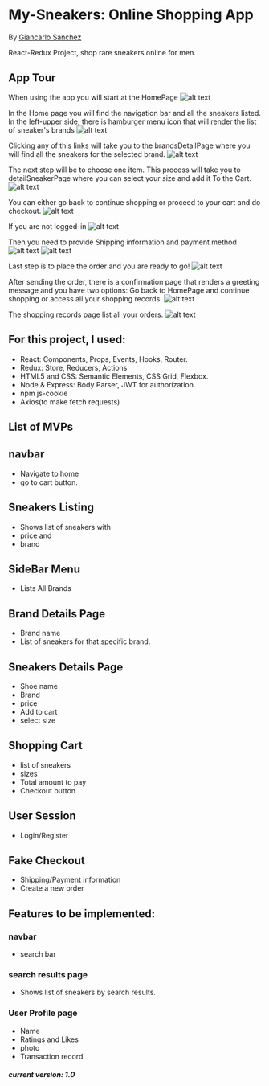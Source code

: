 # My-Sneakers: Online Shopping App
By [Giancarlo Sanchez](https://github.com/giancarlo-sanchez)

React-Redux Project, shop rare sneakers online for men.

## App Tour
 When using the app you will start at the HomePage
![alt text](https://github.com/giancarlo-sanchez/images-demo/blob/master/read1.jpg)




In the Home page you will find the navigation bar and all the sneakers listed.
In the left-upper side, there is hamburger menu icon that will render the list of sneaker's brands
![alt text](https://github.com/giancarlo-sanchez/images-demo/blob/master/read2.jpg)




Clicking any of this links will take you to the brandsDetailPage where you will find all the sneakers for the selected brand.
![alt text](https://github.com/giancarlo-sanchez/images-demo/blob/master/read5.jpg)




The next step will be to choose one item.
This process will take you to detailSneakerPage where you can select your size and add it To the Cart.
![alt text](https://github.com/giancarlo-sanchez/images-demo/blob/master/read12.jpg)




You can either go back to continue shopping or proceed to your cart and do checkout.
![alt text](https://github.com/giancarlo-sanchez/images-demo/blob/master/read4.jpg)




If you are not logged-in
![alt text](https://github.com/giancarlo-sanchez/images-demo/blob/master/read3.jpg)




Then you need to provide Shipping information and payment method
![alt text](https://github.com/giancarlo-sanchez/images-demo/blob/master/read6.jpg)
![alt text](https://github.com/giancarlo-sanchez/images-demo/blob/master/read8.jpg)




Last step is to place the order and you are ready to go!
![alt text](https://github.com/giancarlo-sanchez/images-demo/blob/master/read9.jpg)




After sending the order, there is a confirmation page that renders a greeting message and you have two options: Go back to HomePage and continue shopping or access all your shopping records.
![alt text](https://github.com/giancarlo-sanchez/images-demo/blob/master/read10.jpg)




The shopping records page list all your orders.
![alt text](https://github.com/giancarlo-sanchez/images-demo/blob/master/read11.jpg)




## For this project, I used:
* React: Components, Props, Events, Hooks, Router. 
* Redux: Store, Reducers, Actions
* HTML5 and CSS: Semantic Elements, CSS Grid, Flexbox.
* Node & Express: Body Parser, JWT for authorization.
* npm js-cookie
* Axios(to make fetch requests)


## List of MVPs

## navbar 
  * Navigate to home 
  * go to cart button.

## Sneakers Listing 
  * Shows list of sneakers with
  * price and
  * brand
  
## SideBar Menu
 * Lists All Brands
 
 
## Brand Details Page
  * Brand name
  * List of sneakers for that specific brand. 
  
  
## Sneakers Details Page
  * Shoe name
  * Brand
  * price
  * Add to cart
  * select size
 
  
## Shopping Cart
  * list of sneakers 
  * sizes 
  * Total amount to pay 
  * Checkout button

## User Session
 * Login/Register
 
## Fake Checkout
 * Shipping/Payment information
 * Create a new order




## Features to be implemented: 
### navbar 
  * search bar
### search results page
* Shows list of sneakers by search results.
### User Profile page
* Name
* Ratings and Likes 
* photo
* Transaction record
  

##### current version: 1.0 
